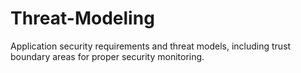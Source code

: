 # Threat-Modeling
Application security requirements and threat models, including trust boundary areas for proper security monitoring.
